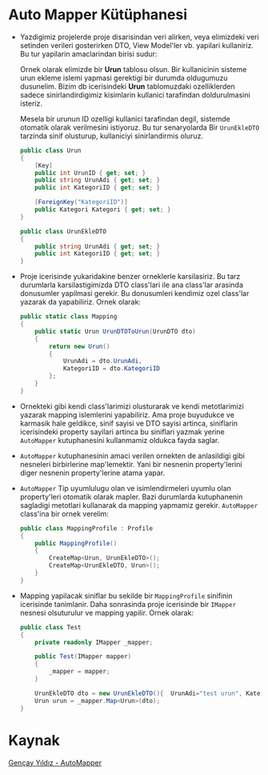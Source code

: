 # Auto Mapper Kütüphanesi

- Yazdigimiz projelerde proje disarisindan veri alirken, veya elimizdeki veri setinden verileri gosterirken DTO, View Model'ler vb. yapilari kullaniriz. Bu tur yapilarin amaclarindan birisi sudur:

    Ornek olarak elimizde bir **Urun** tablosu olsun. Bir kullanicinin sisteme urun ekleme islemi yapmasi gerektigi bir durumda oldugumuzu dusunelim. Bizim db icerisindeki **Urun** tablomuzdaki ozelliklerden sadece sinirlandirdigimiz kisimlarin kullanici tarafindan doldurulmasini isteriz. 
    
    Mesela bir urunun ID ozelligi kullanici tarafindan degil, sistemde otomatik olarak verilmesini istiyoruz. Bu tur senaryolarda Bir `UrunEkleDTO` tarzinda sinif olusturup, kullaniciyi sinirlandirmis oluruz.

    ```csharp
    public class Urun
    {
        [Key]
        public int UrunID { get; set; }
        public string UrunAdi { get; set; }
        public int KategoriID { get; set; }

        [ForeignKey("KategoriID")]
        public Kategori Kategori { get; set; }
    }
    ```

    ```csharp
    public class UrunEkleDTO
    {
        public string UrunAdi { get; set; }
        public int KategoriID { get; set; }
    }
    ```
    
- Proje icerisinde yukaridakine benzer orneklerle karsilasiriz. Bu tarz durumlarla karsilastigimizda DTO class'lari ile ana class'lar arasinda donusumler yapilmasi gerekir. Bu donusumleri kendimiz ozel class'lar yazarak da yapabiliriz. Ornek olarak:

    ```csharp
    public static class Mapping
    {
        public static Urun UrunDTOToUrun(UrunDTO dto)
        {
            return new Urun()
            {
                UrunAdi = dto.UrunAdi,
                KategoriID = dto.KategoriID
            };
        }
    }
    ```
- Ornekteki gibi kendi class'larimizi olusturarak ve kendi metotlarimizi yazarak mapping islemlerini yapabiliriz. Ama proje buyudukce ve karmasik hale geldikce, sinif sayisi ve DTO sayisi artinca, siniflarin icerisindeki property sayilari artinca bu siniflari yazmak yerine `AutoMapper` kutuphanesini kullanmamiz oldukca fayda saglar.

- `AutoMapper` kutuphanesinin amaci verilen ornekten de anlasildigi gibi nesneleri birbirlerine map'lemektir. Yani bir nesnenin property'lerini diger nesnenin property'lerine atama yapar. 
- `AutoMapper` Tip uyumlulugu olan ve isimlendirmeleri uyumlu olan property'leri otomatik olarak mapler. Bazi durumlarda kutuphanenin sagladigi metotlari kullanarak da mapping yapmamiz gerekir. `AutoMapper` class'ina bir ornek verelim:

    ```csharp
    public class MappingProfile : Profile
    {
        public MappingProfile()
        {
            CreateMap<Urun, UrunEkleDTO>();
            CreateMap<UrunEkleDTO, Urun>();
        }
    }
    
    ```

- Mapping yapilacak siniflar bu sekilde bir `MappingProfile` sinifinin icerisinde tanimlanir. Daha sonrasinda proje icerisinde bir `IMapper` nesnesi olsuturulur ve mapping yapilir. Ornek olarak:

    ```csharp
    public class Test
    {
        private readonly IMapper _mapper;

        public Test(IMapper mapper)
        {
            _mapper = mapper;
        }

        UrunEkleDTO dto = new UrunEkleDTO(){  UrunAdi="test urun", KategoriID=22};
        Urun urun = _mapper.Map<Urun>(dto);
    }
    ```

# Kaynak

[Gençay Yıldız - AutoMapper](https://www.gencayyildiz.com/blog/asp-net-coreda-automapper-kullanimi/)